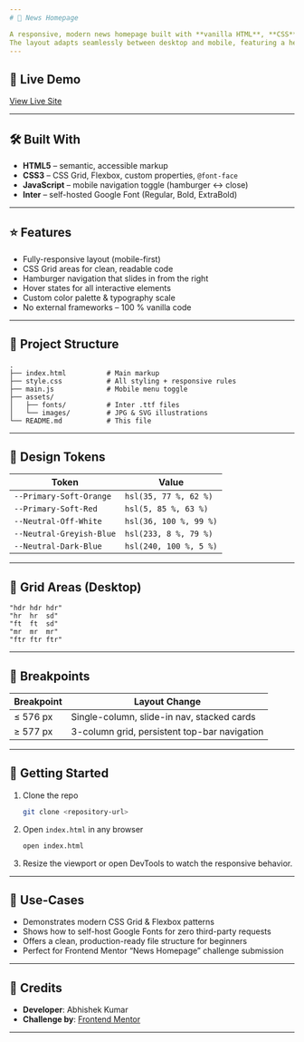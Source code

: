 ```yaml
---
# 📰 News Homepage

A responsive, modern news homepage built with **vanilla HTML**, **CSS**, and **JavaScript**.
The layout adapts seamlessly between desktop and mobile, featuring a hero article, trending topics sidebar, and a numbered “top stories” section.
---
```


## 🚀 Live Demo

[View Live Site](https://zero-click-0x.github.io/Projects__Web-Development/03_News__Homepage/)

---

## 🛠️ Built With

- **HTML5** – semantic, accessible markup
- **CSS3** – CSS Grid, Flexbox, custom properties, `@font-face`
- **JavaScript** – mobile navigation toggle (hamburger ↔ close)
- **Inter** – self-hosted Google Font (Regular, Bold, ExtraBold)

---

## ⭐ Features

- Fully-responsive layout (mobile-first)
- CSS Grid areas for clean, readable code
- Hamburger navigation that slides in from the right
- Hover states for all interactive elements
- Custom color palette & typography scale
- No external frameworks – 100 % vanilla code

---

## 📂 Project Structure

```
.
├── index.html          # Main markup
├── style.css           # All styling + responsive rules
├── main.js             # Mobile menu toggle
├── assets/
│   ├── fonts/          # Inter .ttf files
│   └── images/         # JPG & SVG illustrations
└── README.md           # This file
```

---

## 🎨 Design Tokens

| Token                    | Value                  |
| ------------------------ | ---------------------- |
| `--Primary-Soft-Orange`  | `hsl(35, 77 %, 62 %)`  |
| `--Primary-Soft-Red`     | `hsl(5, 85 %, 63 %)`   |
| `--Neutral-Off-White`    | `hsl(36, 100 %, 99 %)` |
| `--Neutral-Greyish-Blue` | `hsl(233, 8 %, 79 %)`  |
| `--Neutral-Dark-Blue`    | `hsl(240, 100 %, 5 %)` |

---

## 🧩 Grid Areas (Desktop)

```
"hdr hdr hdr"
"hr  hr  sd"
"ft  ft  sd"
"mr  mr  mr"
"ftr ftr ftr"
```

---

## 📱 Breakpoints

| Breakpoint | Layout Change                                |
| ---------- | -------------------------------------------- |
| ≤ 576 px   | Single-column, slide-in nav, stacked cards   |
| ≥ 577 px   | 3-column grid, persistent top-bar navigation |

---

## 🚀 Getting Started

1. Clone the repo
   ```bash
   git clone <repository-url>
   ```
2. Open `index.html` in any browser
   ```bash
   open index.html
   ```
3. Resize the viewport or open DevTools to watch the responsive behavior.

---

## 🎯 Use-Cases

- Demonstrates modern CSS Grid & Flexbox patterns
- Shows how to self-host Google Fonts for zero third-party requests
- Offers a clean, production-ready file structure for beginners
- Perfect for Frontend Mentor “News Homepage” challenge submission

---

## 👤 Credits

- **Developer**: Abhishek Kumar
- **Challenge by**: [Frontend Mentor](https://www.frontendmentor.io?ref=challenge)

---
